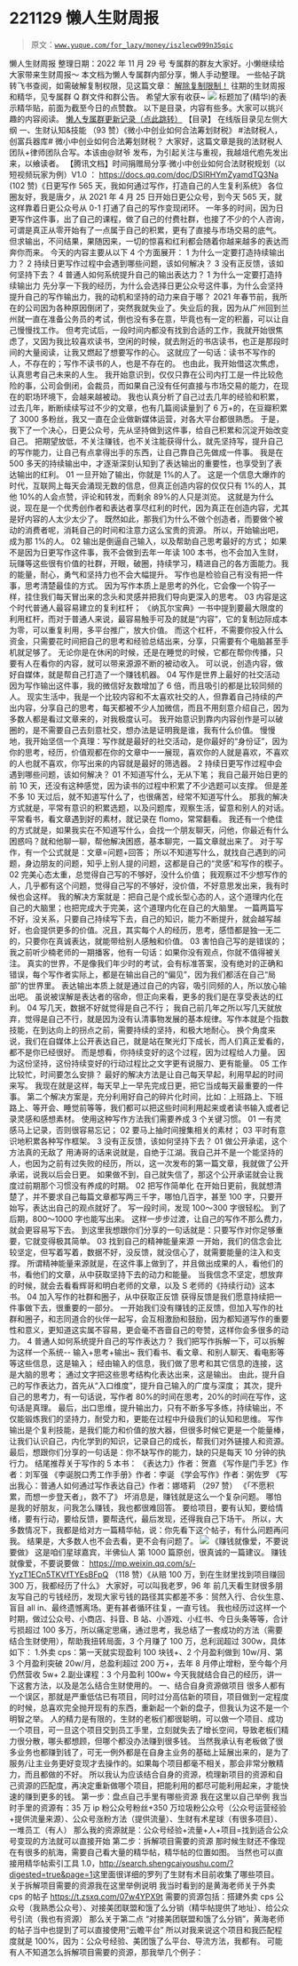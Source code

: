 # 221129 懒人生财周报

> 原文：[`www.yuque.com/for_lazy/money/iszlecw099n35qic`](https://www.yuque.com/for_lazy/money/iszlecw099n35qic)

<ne-h1 id="b77b7823" data-lake-id="b77b7823"><ne-heading-ext><ne-heading-anchor></ne-heading-anchor><ne-heading-fold></ne-heading-fold></ne-heading-ext><ne-heading-content><ne-text id="u456e34cd">懒人生财周报</ne-text></ne-heading-content></ne-h1> <ne-p id="uba56dbba" data-lake-id="uba56dbba"><ne-text id="u7fc17c65">整理日期：2022 年 11 月 29 号</ne-text></ne-p> <ne-p id="u1ba36fc6" data-lake-id="u1ba36fc6"><ne-text id="u07ef5562">专属群的群友大家好。小懒继续给大家带来生财周报～</ne-text></ne-p> <ne-p id="u7c429cf2" data-lake-id="u7c429cf2"><ne-text id="u2269eb81">本文档为</ne-text><ne-text id="u20789204" ne-italic="true">懒人专属群</ne-text><ne-text id="u7e30cd5e">内部分享，懒人手动整理。</ne-text></ne-p> <ne-p id="u71445d03" data-lake-id="u71445d03"><ne-text id="u7b3f1762">一些帖子跳转飞书查阅，如需破解复制权限，见这篇文章：</ne-text></ne-p> <ne-p id="ueb6e13c2" data-lake-id="ueb6e13c2">[<ne-text id="u1b8e87a1">解除复制限制！</ne-text>](https://mp.weixin.qq.com/s?__biz=MzI1NjAxOTI0Ng==&mid=2647895304&idx=1&sn=df7e3e36c3bf503a2513f8b4c6636d3d&chksm=f20a1349c57d9a5fccaa92c5068cb3e492ba9e3ebb178584d018892c0211214dc9d112c1f73c&token=37691864&lang=zh_CN#rd)</ne-p> <ne-p id="u82fe03e4" data-lake-id="u82fe03e4"><ne-text id="ubf9c6f47">往期的生财周报和精华，见专属群 Q 群文件和群公告。</ne-text></ne-p> <ne-p id="u27c3aecf" data-lake-id="u27c3aecf"><ne-text id="u91d0ee63">希望大家有收获~</ne-text></ne-p> <ne-p id="ud8e74e86" data-lake-id="ud8e74e86"><ne-card data-card-name="image" data-card-type="inline" id="m2nAH" data-event-boundary="card">![](img/894d30a529e7c37bcd3392323c99941c.png)</ne-card></ne-p> <ne-p id="u8aafbd7e" data-lake-id="u8aafbd7e"><ne-text id="ua13b70ae">标题加了(精华)的表示精华贴，前面为截至今日的点赞数。</ne-text></ne-p> <ne-p id="u6b40073e" data-lake-id="u6b40073e"><ne-text id="u542d504e">以下是目录，内容有些多。大家可以挑兴趣的内容阅读。</ne-text></ne-p> <ne-p id="u8fbbfaba" data-lake-id="u8fbbfaba">[<ne-text id="ue510281d">懒人专属群更新记录（点此跳转）</ne-text>](https://lazybook.netlify.app/#/blog/record2)</ne-p> <ne-h1 id="4b94dae3" data-lake-id="4b94dae3"><ne-heading-ext><ne-heading-anchor></ne-heading-anchor><ne-heading-fold></ne-heading-fold></ne-heading-ext><ne-heading-content><ne-text id="u5f2eb976">【目录】</ne-text></ne-heading-content></ne-h1> <ne-p id="uce69d82c" data-lake-id="uce69d82c"><ne-text id="u0e20e49d">在线版目录见左侧大纲</ne-text></ne-p> <ne-h1 id="6cadaaf2" data-lake-id="6cadaaf2"><ne-heading-ext><ne-heading-anchor></ne-heading-anchor><ne-heading-fold></ne-heading-fold></ne-heading-ext><ne-heading-content><ne-text id="u0bd4803b">一、生财认知&技能</ne-text></ne-heading-content></ne-h1> <ne-h2 id="f2254453" data-lake-id="f2254453"><ne-heading-ext><ne-heading-anchor></ne-heading-anchor><ne-heading-fold></ne-heading-fold></ne-heading-ext><ne-heading-content><ne-text id="ubb7d568e">（93 赞）《微小中创业如何合法筹划财税》</ne-text></ne-heading-content></ne-h2> <ne-p id="u361e7298" data-lake-id="u361e7298"><ne-text id="u6728a3a2">#法财税人，创富兵器库# 微小中创业如何合法筹划财税？ 大家好，这篇文章是我的法财税人团队+律师团队合写。本该由@财爷 发布，为引起关注与重视，我越俎代庖先发出来，以飨读者。</ne-text></ne-p> <ne-p id="u6b2bc639" data-lake-id="u6b2bc639"><ne-text id="ucb502e07">【腾讯文档】时间捐赠局分享·微小中创业如何合法财税规划（以短视频玩家为例）V1.0 ：</ne-text></ne-p> <ne-p id="u76263d96" data-lake-id="u76263d96">[<ne-text id="u50d08a05">https://docs.qq.com/doc/DSlRHYmZyamdTQ3Na</ne-text>](https://docs.qq.com/doc/DSlRHYmZyamdTQ3Na)</ne-p> <ne-h2 id="a96545d4" data-lake-id="a96545d4"><ne-heading-ext><ne-heading-anchor></ne-heading-anchor><ne-heading-fold></ne-heading-fold></ne-heading-ext><ne-heading-content><ne-text id="u42fa3ce7">(102 赞)《日更写作 565 天，我如何通过写作，打造自己的人生复利系统》</ne-text></ne-heading-content></ne-h2> <ne-p id="ua82eff0f" data-lake-id="ua82eff0f"><ne-text id="u4038c40f">各位圈友好，我是唐夕，从 2021 年 4 月 25 日开始日更公众号，到今天 565 天，就这样靠着日更公众号从 0-1 打通了自己的写作变现闭环。</ne-text></ne-p> <ne-p id="ub5a5694e" data-lake-id="ub5a5694e"><ne-text id="u69802fe8">一年多的时间，因为日更写作这件事，出了自己的课程，做了自己的付费社群，也接了不少的个人咨询，可谓是真正从零开始有了一点属于自己的积累，更有了直接与市场交易的底气。</ne-text></ne-p> <ne-p id="u343572d4" data-lake-id="u343572d4"><ne-text id="u14494fad">但求输出，不问结果，果随因来，一切的惊喜和红利都会随着你越来越多的表达而奔你而来。</ne-text></ne-p> <ne-p id="ub7754def" data-lake-id="ub7754def"><ne-text id="u9e843dfa" ne-bold="true">今天的内容主要从以下 4 个方面展开：</ne-text></ne-p> <ne-p id="ua64de38d" data-lake-id="ua64de38d"><ne-text id="uee996860">1 为什么一定要打造持续输出力？</ne-text></ne-p> <ne-p id="u00b75427" data-lake-id="u00b75427"><ne-text id="ub4f7cd77">2 持续日更写作过程中会遇到哪些问题，该如何解决？</ne-text></ne-p> <ne-p id="ub47a9058" data-lake-id="ub47a9058"><ne-text id="ua9a7c390">3 没有正反馈，该如何坚持下去？</ne-text></ne-p> <ne-p id="u87fd84db" data-lake-id="u87fd84db"><ne-text id="ub238591e">4 普通人如何系统提升自己的输出表达力？</ne-text></ne-p> <ne-p id="u8beea759" data-lake-id="u8beea759"><ne-text id="u446b9d59" ne-bold="true">1 为什么一定要打造持续输出力</ne-text></ne-p> <ne-p id="ue4b7b46e" data-lake-id="ue4b7b46e"><ne-text id="u3b1675ec">先分享一下我的经历，为什么会选择日更公众号这件事，为什么会坚持提升自己的写作输出力，我的动机和坚持的动力来自于哪？</ne-text></ne-p> <ne-p id="u81c63eb3" data-lake-id="u81c63eb3"><ne-text id="uea44b3f3">2021 年春节前，我所在的公司因为各种原因倒闭了，突然我就失业了。失业后的我，因为从广州回到兰州就一直在准备公务员的考试，倒也没有多在意，毕竟也有一定的积蓄，可以让自己慢慢找工作。</ne-text></ne-p> <ne-p id="u8613d921" data-lake-id="u8613d921"><ne-text id="u07902699">但考完试后，一段时间内都没有找到合适的工作，我就开始很焦虑了，又因为我比较喜欢读书，空闲的时候，就去附近的书店读书，也正是那段时间的大量阅读，让我又燃起了想要写作的心。</ne-text></ne-p> <ne-p id="u4ef2837c" data-lake-id="u4ef2837c"><ne-text id="u8721ef57">这就应了一句话：</ne-text><ne-text id="uc87db839" ne-bold="true">读书不写作的人，不存在的；写作不读书的人，也是不存在的。</ne-text></ne-p> <ne-p id="u61e803a5" data-lake-id="u61e803a5"><ne-text id="ua3024fb0">也由此，我开始借这次焦虑，认真思考自己未来的人生。</ne-text></ne-p> <ne-p id="ufa621271" data-lake-id="ufa621271"><ne-text id="u0d1a355e">我开始意识到，</ne-text><ne-text id="ue97c7074" ne-bold="true">仅仅只靠在公司内打工是一件比较危险的事，公司会倒闭，会裁员，而如果自己没有任何直接与市场交易的能力，在现在的职场环境下，会越来越被动。</ne-text></ne-p> <ne-p id="u5dd2aa16" data-lake-id="u5dd2aa16"><ne-text id="u841a88f2">我也认真分析了自己过去几年的经验和积累，过去几年，断断续续写过不少的文章，也有几篇阅读量到了 6 万+的，在豆瓣积累了 3000 多粉丝，我又一直在企业做新媒体运营，对各大平台都很熟悉。</ne-text></ne-p> <ne-p id="ue6206cae" data-lake-id="ue6206cae"><ne-text id="u5b16a06b">于是，我下了一个决心，</ne-text><ne-text id="ub94c18f8" ne-bold="true">日更公众号，先从坚持做到这件事，给自己积累和沉淀开始改变自己。</ne-text></ne-p> <ne-p id="u21ddaabe" data-lake-id="u21ddaabe"><ne-text id="ubbd4d357" ne-bold="true">把期望放低，不关注赚钱，也不关注能获得什么，就先坚持写，提升自己的写作能力，让自己有点拿得出手的东西，让自己靠自己先做成一件事。</ne-text></ne-p> <ne-p id="u5f6c266e" data-lake-id="u5f6c266e"><ne-text id="ua93243f6">我是在 500 多天的持续输出中，才逐渐深刻认知到了表达输出的重要性，也享受到了表达输出的红利。</ne-text></ne-p> <ne-p id="u9ae7586d" data-lake-id="u9ae7586d"><ne-text id="uebbf9896" ne-bold="true">01 一旦开始了输出，你就是 1%的人了。</ne-text></ne-p> <ne-p id="u52cfa68d" data-lake-id="u52cfa68d"><ne-text id="uab9b7ecf">这是一个信息大爆炸的时代，互联网上每天会涌现无数的信息，但真正创造内容的仅仅只有 1%的人，其他 10%的人会点赞，评论和转发，而剩余 89%的人只是浏览。</ne-text></ne-p> <ne-p id="u457f0497" data-lake-id="u457f0497"><ne-text id="u900b95c7">这就是为什么说，</ne-text><ne-text id="u5ff85e45" ne-bold="true">现在是一个优秀创作者和表达者享尽红利的时代，因为真正在创造内容，尤其是好内容的人太少太少了。</ne-text></ne-p> <ne-p id="ucee9706c" data-lake-id="ucee9706c"><ne-text id="u49430f42">既然如此，那我们为什么不做个创造者，而要做个被动的消费者呢，消耗自己的时间和注意力这么宝贵的资源。</ne-text></ne-p> <ne-p id="u6b3f224e" data-lake-id="u6b3f224e"><ne-text id="u90e5235d" ne-bold="true">所以，开始输出吧，成为那 1%的人。</ne-text></ne-p> <ne-p id="u207e2bcd" data-lake-id="u207e2bcd"><ne-text id="u0b527125" ne-bold="true">02 输出是倒逼自己输入，以及帮助自己思考最好的方式；</ne-text></ne-p> <ne-p id="uf228aa2c" data-lake-id="uf228aa2c"><ne-text id="u29e1aecc">如果不是因为日更写作这件事，我不会做到去年一年读 100 本书，也不会加入生财，玩赚等这些很有价值的社群，开眼，破圈，持续学习，精进自己的各方面能力。我的能量，耐心，勇气和坚持力也不会大幅提升。</ne-text></ne-p> <ne-p id="u41c9a53d" data-lake-id="u41c9a53d"><ne-text id="ub4c25217" ne-bold="true">写作也是检验自己有没有把一件事，思考清楚最佳的方式。</ne-text></ne-p> <ne-p id="u3433282b" data-lake-id="u3433282b"><ne-text id="u8c6ef8d4" ne-bold="true">因为写作本质上是思考的外化，它会像一个钩子一样，挂住我们每天冒出来的念头和灵感并把我们导向更深入的思考。</ne-text></ne-p> <ne-p id="u04dd49dd" data-lake-id="u04dd49dd"><ne-text id="u2ac4e6be" ne-bold="true">03 内容是这个时代普通人最容易建立的复利杠杆；</ne-text></ne-p> <ne-p id="ufc2e287a" data-lake-id="ufc2e287a"><ne-text id="udc469e15">《纳瓦尔宝典》一书中提到要最大限度的利用杠杆，而对于普通人来说，最容易触手可及的就是“内容”，它的复制边际成本为零，可以重复利用，多平台推广，放大价值。</ne-text></ne-p> <ne-p id="u00a67730" data-lake-id="u00a67730"><ne-text id="ue5d514bd">而这个杠杆</ne-text><ne-text id="u1f6cf1f4" ne-bold="true">，不需要你投入什么资金，只需要花时间把自己的思考和经验总结出来，分享，只需要有个电脑甚至手机就足够了。</ne-text></ne-p> <ne-p id="ub17a5718" data-lake-id="ub17a5718"><ne-text id="u44efcbef">无论你是在休闲的时候，还是在睡觉的时候，它都在帮你传播，只要有人在看你的内容，就可以带来源源不断的被动收入。</ne-text></ne-p> <ne-p id="u44e49b1b" data-lake-id="u44e49b1b"><ne-text id="u4b6074b5">可以说，</ne-text><ne-text id="u6b43aa21" ne-bold="true">创造内容，做好自媒体，就是帮自己打造了一个赚钱机器。</ne-text></ne-p> <ne-p id="u15545b43" data-lake-id="u15545b43"><ne-text id="u36aaa418" ne-bold="true">04 写作是世界上最好的社交活动</ne-text></ne-p> <ne-p id="uc5d320f0" data-lake-id="uc5d320f0"><ne-text id="ubb51eb56">因为写作输出这件事，我的微信好友数增加了 6 倍，而且吸引的都是比较同频的人。</ne-text></ne-p> <ne-p id="u969dda95" data-lake-id="u969dda95"><ne-text id="u16c58787">现实生活中，</ne-text><ne-text id="u0f45fd5b" ne-bold="true">我是一个比较内容和不太喜欢社交的人，但靠着自己持续的产出内容，分享自己的思考，每天都被不少人加微信，而且不用刻意介绍自己，因为多数人都是看过文章来的，对我极度认可。</ne-text></ne-p> <ne-p id="ua9cb9a94" data-lake-id="ua9cb9a94"><ne-text id="u0a1becbe" ne-bold="true">我开始意识到靠内内容创作是可以破圈的，是不需要自己去刻意社交，想办法是证明我是谁，我有什么价值。</ne-text></ne-p> <ne-p id="u724531ba" data-lake-id="u724531ba"><ne-text id="u021d6d31">慢慢地，我开始坚信一个真理：写作就是最好的社交活动，是你最好的“身份证”，因为你的思考，经历，价值观都在你的文章中一一展现，喜欢你的人就是喜欢，不喜欢的人也就不喜欢，你写出来的内容就是最好的筛选器。</ne-text></ne-p> <ne-p id="u23b6673b" data-lake-id="u23b6673b"><ne-text id="ubf8e88bd" ne-bold="true">2 持续日更写作过程中会遇到哪些问题，该如何解决？</ne-text></ne-p> <ne-p id="u32de9f1b" data-lake-id="u32de9f1b"><ne-text id="u1696b7b9" ne-bold="true">01 不知道写什么，无从下笔；</ne-text></ne-p> <ne-p id="u340e7c70" data-lake-id="u340e7c70"><ne-text id="u4f556804">我自己最开始日更的前 10 天，还没有这种感觉，因为读书的过程中积累了不少选题可以支撑。</ne-text></ne-p> <ne-p id="u81bea502" data-lake-id="u81bea502"><ne-text id="ud34f1989">但是差不多 10 天过后，就不知道写什么了，也很痛苦，经常不知道写什么。</ne-text></ne-p> <ne-p id="udfe1a75a" data-lake-id="udfe1a75a"><ne-text id="uedce26a5">那我的解决方式就是，平常有意识的积累选题，以及问题库，观察生活，留意和别人的对话。平常看书，看文章遇到好的素材，就记录在 flomo，常常翻看。</ne-text></ne-p> <ne-p id="u900fed21" data-lake-id="u900fed21"><ne-text id="ua50ef228">我还有一个绝佳的方式就是，</ne-text><ne-text id="uee109825" ne-bold="true">如果我实在不知道写什么，会找一个朋友聊天，问他，你最近有什么困惑吗？就和他聊一聊，帮他解决困惑，基本聊完，一篇文章就出来了。</ne-text></ne-p> <ne-p id="u8c52637c" data-lake-id="u8c52637c"><ne-text id="u165ffc63" ne-bold="true">对于写作，有一个公式就是：文章=问题+回答；</ne-text></ne-p> <ne-p id="u0e64a07d" data-lake-id="u0e64a07d"><ne-text id="u262a1a22">所以不知道写什么，就找自己遇到的问题，身边朋友的问题，知乎上别人提的问题，这都是自己的“灵感”和写作的楔子。</ne-text></ne-p> <ne-p id="u55ed2381" data-lake-id="u55ed2381"><ne-text id="u73018c2e" ne-bold="true">02 完美心态太重，总觉得自己写的不够好，没什么价值；</ne-text></ne-p> <ne-p id="uccb7bb16" data-lake-id="uccb7bb16"><ne-text id="u5dc7c1ad">我观察过不少想写作的人，几乎都有这个问题，觉得自己写的不够好，没价值，不好意思发出来，我有时候也会这样。</ne-text></ne-p> <ne-p id="u42ddd011" data-lake-id="u42ddd011"><ne-text id="u70a3463a">我的解决方案就是：</ne-text><ne-text id="u78d593a4" ne-bold="true">把自己是个成长型心态的人，这个道理内化在自己的大脑里；也把完成大于完美，这个道理内化在自己的大脑里。</ne-text></ne-p> <ne-p id="ub944b084" data-lake-id="ub944b084"><ne-text id="u8a1d8056">一篇两篇写不好，没关系，只要自己持续写下去，自己的知识，能力不断提升，就会越写越好，也会提供更多的价值。况且，其实每个人的经历，思考，感悟都是独一无二的，只要你在真诚表达，就能带给别人感触和价值。</ne-text></ne-p> <ne-p id="u7b4d6c77" data-lake-id="u7b4d6c77"><ne-text id="udbb083df" ne-bold="true">03 害怕自己写的是错误的；</ne-text></ne-p> <ne-p id="ua0dd4735" data-lake-id="ua0dd4735"><ne-text id="u6754a7bb">我之前听少楠老师的一期播客，他有一句话：如果你没有观点，你就不值得被关注。</ne-text></ne-p> <ne-p id="ua4d66de2" data-lake-id="ua4d66de2"><ne-text id="u8283cdce">真实的世界，不是像我们年少时的考试，会有标准答案，没有绝对的正确和错误，每个写作者实际上，都是在输出自己的“偏见”，因为我们都活在自己“局部”的世界里。</ne-text></ne-p> <ne-p id="u802a0584" data-lake-id="u802a0584"><ne-text id="u70215691">表达输出本质上就是通过自己的内容，吸引同频的人，所以放心输出吧。</ne-text></ne-p> <ne-p id="u914801d5" data-lake-id="u914801d5"><ne-text id="ub37f6c5c">虽说被误解是表达者的宿命，但正向来看，更多的我们是在享受表达的红利。</ne-text></ne-p> <ne-p id="u88197c35" data-lake-id="u88197c35"><ne-text id="uef7df049" ne-bold="true">04 写几天，数据不好就觉得是自己不行；</ne-text></ne-p> <ne-p id="u0f2f4af3" data-lake-id="u0f2f4af3"><ne-text id="u562a333e">我自己前几年之所以写几天就放弃，觉得是自己不行，就是因为没有认清事物发展的基本规律。</ne-text><ne-text id="ucd6d2a57" ne-bold="true">写作本就是个指数技能，在到达向上的拐点之前，需要持续的坚持，和极大地耐心。</ne-text></ne-p> <ne-p id="u165ebac1" data-lake-id="u165ebac1"><ne-text id="u700cabb8" ne-bold="true">换个角度来说，我们在自媒体上公开表达自己，就是站在聚光灯下成长，而人们真正爱看的，都不是你已经很好。</ne-text></ne-p> <ne-p id="ub703cc94" data-lake-id="ub703cc94"><ne-text id="uf3e475e5" ne-bold="true">而是想看，你持续变好的这个过程，因为过程给人力量。</ne-text></ne-p> <ne-p id="uc27d480c" data-lake-id="uc27d480c"><ne-text id="u851660dd" ne-bold="true">因为这份坚持，这份持续变好的行动过程比之文字更有说服力、更有能量。</ne-text></ne-p> <ne-p id="uf8bf6dfe" data-lake-id="uf8bf6dfe"><ne-text id="ua7dcdc6b" ne-bold="true">05 工作比较忙，时间要怎么安排？</ne-text></ne-p> <ne-p id="uc3196e02" data-lake-id="uc3196e02"><ne-text id="u776176d6">最好的解决方法是让自己每天早起，利用早起的时间来写。</ne-text></ne-p> <ne-p id="ubfd6e482" data-lake-id="ubfd6e482"><ne-text id="u60cd30e6">我现在就是这样，每天早上一早先完成日更，把它当成每天最重要的一件事。</ne-text></ne-p> <ne-p id="ubebc66d7" data-lake-id="ubebc66d7"><ne-text id="u9f191c85">第二个解决方案是，充分利用好自己的碎片化时间，比如：上班路上、下班路上、等开会、睡觉前等等，</ne-text><ne-text id="u4764808e" ne-bold="true">我们都可以把这些时间利用起来或者读书输入或者记录灵感和感想素材。</ne-text></ne-p> <ne-p id="u6d5a1e73" data-lake-id="u6d5a1e73"><ne-text id="u8805a48b">使用这种写作方法我们需要养成 3 个关键习惯。</ne-text></ne-p> <ne-p id="udae26fb0" data-lake-id="udae26fb0"><ne-text id="u08d6682f">01 一有灵感马上记录，否则很容易忘记；</ne-text></ne-p> <ne-p id="u4266d4e7" data-lake-id="u4266d4e7"><ne-text id="u522b993f">02 要马上抽时间搜集相关的素材；</ne-text></ne-p> <ne-p id="uf6428c4d" data-lake-id="uf6428c4d"><ne-text id="udd525ff9">03 平时有意识地积累各种写作框架。</ne-text></ne-p> <ne-p id="u7dd1bd05" data-lake-id="u7dd1bd05"><ne-text id="u627a3721" ne-bold="true">3 没有正反馈，该如何坚持下去？</ne-text></ne-p> <ne-p id="u335e7539" data-lake-id="u335e7539"><ne-text id="u39252e1d" ne-bold="true">01 做公开承诺，这个方法真的无敌了</ne-text></ne-p> <ne-p id="uc4f4e023" data-lake-id="uc4f4e023"><ne-text id="u4742c03a">用涛哥的话来说就是，自绝于江湖。我自己并不是一个能坚持的人，也因为之前有过失败的经历，所以，这一次发布的第一篇文章，我就做了公开承诺，说我以后会日更。</ne-text></ne-p> <ne-p id="ud920f431" data-lake-id="ud920f431"><ne-text id="ufc64fa94">如果做不到，自己就失信了，那这个公开承诺就会让我度过前期那个习惯没有养成的时期。</ne-text></ne-p> <ne-p id="ue01dd3d6" data-lake-id="ue01dd3d6"><ne-text id="u171a4086" ne-bold="true">02 把写作简单化</ne-text></ne-p> <ne-p id="u1453659f" data-lake-id="u1453659f"><ne-text id="ubac35731">在开始日更前，我就想清楚了，并不要求自己每篇文章都写两三千字，哪怕几百字，甚至 100 字，只要开始写，表达出自己的观点就好了。</ne-text></ne-p> <ne-p id="u3af6f330" data-lake-id="u3af6f330"><ne-text id="u4f39e26b">写一段时间，发现 100～300 字很轻松。</ne-text></ne-p> <ne-p id="uf38192da" data-lake-id="uf38192da"><ne-text id="ubeb5841f">到了后期，800～1000 字也能写出来。</ne-text></ne-p> <ne-p id="u8ce53bf0" data-lake-id="u8ce53bf0"><ne-text id="uff00ac64" ne-bold="true">这样一步步过渡，让自己的写作不那么费力，就会更容易写下去。</ne-text></ne-p> <ne-p id="u8281456d" data-lake-id="u8281456d"><ne-text id="u11d9ebad">到这里我想跟你们分享的一句话就是：只要写作对你足够重要，它就变得极其简单。</ne-text></ne-p> <ne-p id="u68429387" data-lake-id="u68429387"><ne-text id="u5d4ee21f" ne-bold="true">03 找到自己的精神能量来源</ne-text></ne-p> <ne-p id="ud9e0f578" data-lake-id="ud9e0f578"><ne-text id="u1599c083">一开始，我们的信念会比较坚定，但写着写着，数据不好，没反馈，就没信心了，就需要能量的注入和支撑。</ne-text></ne-p> <ne-p id="ud4f3c364" data-lake-id="ud4f3c364"><ne-text id="u9e39fe1b" ne-bold="true">所谓精神能量来源就是，在这件事上做到了，并且做出成果的人，看他们的书，看他们的文章，从中获取坚持下去的动力和能量。</ne-text></ne-p> <ne-p id="u093934ff" data-lake-id="u093934ff"><ne-text id="u77858d63">当我信念不坚定，想放弃的时候，就会去看看辉哥和明白老师的文章，以及 S 老师的《持续行动》这本书。</ne-text></ne-p> <ne-p id="ua62998ad" data-lake-id="ua62998ad"><ne-text id="ucd4f0f7c" ne-bold="true">04 加入写作的社群和圈子，从中获取正反馈</ne-text></ne-p> <ne-p id="u37d4edd6" data-lake-id="u37d4edd6"><ne-text id="u0a930b9c">获得反馈是我们愿意持续把一件事做下去，很重要的一部分。</ne-text></ne-p> <ne-p id="u6213e614" data-lake-id="u6213e614"><ne-text id="ub10aebff">一开始我们没有赚钱的正反馈，但加入写作的社群和圈子，和志同道合的伙伴一起写，会互相激励和鼓励，因为都知道写作的重要性和意义，更知道这实属不容易，更会毫不吝啬自己的夸赞，这样你会多很多的动力。</ne-text></ne-p> <ne-p id="u31fd860d" data-lake-id="u31fd860d"><ne-text id="u5d4407e7" ne-bold="true">4 普通人如何系统提升自己的写作表达力？</ne-text></ne-p> <ne-p id="u294e2dea" data-lake-id="u294e2dea"><ne-text id="u92629ac8">我们把写作拆解一下，可以拆解为这样一个系统--</ne-text></ne-p> <ne-p id="u8fc894a9" data-lake-id="u8fc894a9"><ne-text id="u498f68b4" ne-bold="true">输入+思考+输出~</ne-text></ne-p> <ne-p id="ub73eb90f" data-lake-id="ub73eb90f"><ne-text id="uc1a401fd">我们看书、看文章、和别人聊天、看电影等等这些信息，这是输入；</ne-text></ne-p> <ne-p id="u583ef6cb" data-lake-id="u583ef6cb"><ne-text id="uec378550">经由输入的信息，我们做了思考和其它信息的连接，这是大脑的思考；</ne-text></ne-p> <ne-p id="u3bdaaa0a" data-lake-id="u3bdaaa0a"><ne-text id="u02a30272">通过文字把这些思考结构化表达出来，这是输出。</ne-text></ne-p> <ne-p id="u49421a69" data-lake-id="u49421a69"><ne-text id="u09aeb57c">由此，提升自己的写作表达力，首先从“入口维度”，提升自己输入的广度与深度；</ne-text></ne-p> <ne-p id="u7d404d4c" data-lake-id="u7d404d4c"><ne-text id="u779a131c">其次，提升自己的思考力，有一句话说，写作者 80%的时间在思考，20%的时间在写作，这句话是真理。</ne-text></ne-p> <ne-p id="u35eb45d9" data-lake-id="u35eb45d9"><ne-text id="u5f9fd37a">最后，出口思维，提升输出力，只有不断多写多练，持续输出，不仅能锻炼我们的坚持力，耐受力和，更能在过程中升级我们的认知和思维。</ne-text></ne-p> <ne-p id="ud97a1e8e" data-lake-id="ud97a1e8e"><ne-text id="uabed2f3f" ne-bold="true">写作输出是个复利技能，是我们能力和价值的放大器，但很多时候它更是一个能量棒，让我们认识自己，内化学到的知识，记录自己的成长，帮我们对外链接人和资源。</ne-text></ne-p> <ne-p id="u56759153" data-lake-id="u56759153"><ne-text id="u7f460661">最后，想跟你们分享的一句话是：你不缺写作的能力，缺的只是每天 10 分钟的执行力。</ne-text></ne-p> <ne-p id="ud7b0fffa" data-lake-id="ud7b0fffa"><ne-text id="ua376db53">结尾推荐关于写作的 5 本书：</ne-text></ne-p> <ne-p id="uf09050a5" data-lake-id="uf09050a5"><ne-text id="u8eed81a8">《表达力》作者：贺嘉</ne-text></ne-p> <ne-p id="ud5f4faa5" data-lake-id="ud5f4faa5"><ne-text id="ua2e2e109">《写作是门手艺》作者：刘军强</ne-text></ne-p> <ne-p id="u3c68b705" data-lake-id="u3c68b705"><ne-text id="u9d25e930">《李诞脱口秀工作手册》作者：李诞</ne-text></ne-p> <ne-p id="u0915c0b2" data-lake-id="u0915c0b2"><ne-text id="u9ac0caf4">《学会写作》作者：粥佐罗</ne-text></ne-p> <ne-p id="ubb861ec8" data-lake-id="ubb861ec8"><ne-text id="u55a29487">《写出我心：普通人如何通过写作表达自己》作者：娜塔莉</ne-text></ne-p> <ne-h2 id="d5bb6fc3" data-lake-id="d5bb6fc3"><ne-heading-ext><ne-heading-anchor></ne-heading-anchor><ne-heading-fold></ne-heading-fold></ne-heading-ext><ne-heading-content><ne-text id="u6d324e7b">（297 赞） 《「不愿积累，而想一步登天者」，救不了》</ne-text></ne-heading-content></ne-h2> <ne-p id="u45706f13" data-lake-id="u45706f13"><ne-text id="uce44b54d">坏消息是，赚钱就是这么一个复杂问题。 哪怕是我的好朋友，问我怎么赚钱，我也都很难回答。 要给项目，要有认知，要给情绪，要有行动，要给反馈，要帮迭代，最后发现，还得我自己下场干。 所以，大多数情况下，我都是给对方一篇精华帖，说：你先看下这个帖子，有什么问题再问我。 结果是，大多数人也不会去看，更不会有问题了。</ne-text></ne-p> <ne-p id="u10f2042c" data-lake-id="u10f2042c"><ne-card data-card-name="image" data-card-type="inline" id="hDI26" data-event-boundary="card">![](img/5b6ec5425d1083ee7260da3a4e98f034.png)</ne-card></ne-p> <ne-h2 id="62931b98" data-lake-id="62931b98"><ne-heading-ext><ne-heading-anchor></ne-heading-anchor><ne-heading-fold></ne-heading-fold></ne-heading-ext><ne-heading-content><ne-text id="u5eec63e7">《赚钱就像爱，不要说要做》</ne-text></ne-heading-content></ne-h2> <ne-p id="ufb25bda0" data-lake-id="ufb25bda0"><ne-text id="u81921bef">这是咱们星球嘉宾，半佛仙人 第 1000 篇原创，很真诚的一篇建议。</ne-text></ne-p> <ne-p id="u7a54d656" data-lake-id="u7a54d656"><ne-text id="u0e6604f6">赚钱就像爱，不要说要做：</ne-text></ne-p> <ne-p id="u82a6ab0d" data-lake-id="u82a6ab0d">[<ne-text id="u2df81530">https://mp.weixin.qq.com/s/-YyzT1ECn5TKVfTYEsBFpQ</ne-text>](https://mp.weixin.qq.com/s/-YyzT1ECn5TKVfTYEsBFpQ)</ne-p> <ne-h2 id="d4f604d7" data-lake-id="d4f604d7"><ne-heading-ext><ne-heading-anchor></ne-heading-anchor><ne-heading-fold></ne-heading-fold></ne-heading-ext><ne-heading-content><ne-text id="u1f78d29a">（118 赞）《从赔 100 万，到在生财里找到项目赚回 300 万，我都经历了什么》</ne-text></ne-heading-content></ne-h2> <ne-p id="u17037ed8" data-lake-id="u17037ed8"><ne-text id="u63b903f2">大家好，可以叫我老罗，96 年</ne-text></ne-p> <ne-p id="u70052ec5" data-lake-id="u70052ec5"><ne-text id="uf3b01d2d">前几天看生财很多朋友写自己的亏钱经历，发现大家亏钱的路径其实都差不多：贸然入行、合伙生意、盲目 all in、最终遗憾离场。更有甚者循环往复，一直亏钱。</ne-text></ne-p> <ne-p id="uc5edc0fc" data-lake-id="uc5edc0fc"><ne-text id="u22e2f107">我也经历过这样一个时期，做过公众号、小商店、抖音、B 站、小游戏、小红书、今日头条等等，合计亏损超过 100 多万，所以痛定思痛，通过思考，我总结了一套成功的方法（需要结合生财使用），帮助我扭转局面，3 个月赚了 100 万，总利润超过 300w，具体如下：</ne-text></ne-p> <ne-p id="u1378b5c3" data-lake-id="u1378b5c3"><ne-text id="uf18cf492" ne-bold="true">1.外卖 cps</ne-text><ne-text id="u23d2357b">：第一天就实现盈利 100 块钱+、2 个月盈利做到 10w/月、第 3 个月盈利突破 20w/月，总盈利超过 200 万+，去年 8 月停止增粉，至今每个月仍然营收 5w+</ne-text></ne-p> <ne-p id="ude222940" data-lake-id="ude222940"><ne-text id="ue73e2cff" ne-bold="true">2.副业课程：</ne-text><ne-text id="u08281650">3 个月盈利 100w+</ne-text></ne-p> <ne-p id="udf378505" data-lake-id="udf378505"><ne-text id="u9167440b">今天我就结合自己的经历，讲一下这套方法，以及是怎么结合生财使用的。</ne-text></ne-p> <ne-h3 id="34176d02" data-lake-id="34176d02"><ne-heading-ext><ne-heading-anchor></ne-heading-anchor><ne-heading-fold></ne-heading-fold></ne-heading-ext><ne-heading-content><ne-text id="ue1efc9cd">一、结合自身资源做项目</ne-text></ne-heading-content></ne-h3> <ne-p id="u69044979" data-lake-id="u69044979"><ne-text id="uc9c06cbd">很多人都有一个误区，那就是严重低估已有项目，同时过分高估新的项目，项目做到一定程度的时候，总喜欢完全抛开现有的东西，重新起一个新的盘子，但我认为这不是一个明智之举。</ne-text></ne-p> <ne-p id="u16e45ad9" data-lake-id="u16e45ad9"><ne-text id="ubb90750d">人的精力是有限的，生财的老板们都很聪明，可以做一个项目、成功一个项目，可一旦这个项目交到员工手里，立刻就失去了增长空间，导致老板们精力很分散，哪头都想顾，但哪个都没办法赚到很多钱。</ne-text></ne-p> <ne-p id="u0b91c4d5" data-lake-id="u0b91c4d5"><ne-text id="ufeeca468">当然我承认有老板做了很多业务也都赚到钱了，可无一例外都是在自身主业务的基础上延展出来的，是为了服务/让主业务更好变现才去操作的。如果每个项目都毫不相关，那会非常分散精力，而且都做的不好。</ne-text></ne-p> <ne-p id="ub47f2014" data-lake-id="ub47f2014"><ne-text id="u720ec477">所以我认为应该结合自身的资源，梳理新项目的资源和自己资源的匹配度，再决定重新做哪个项目，把能利用的都尽可能利用起来，才能快速的赚到更多的钱。</ne-text></ne-p> <ne-h4 id="13cd50e6" data-lake-id="13cd50e6"><ne-heading-ext><ne-heading-anchor></ne-heading-anchor><ne-heading-fold></ne-heading-fold></ne-heading-ext><ne-heading-content><ne-text id="u4c4f3bdf" ne-bold="true">第一步：盘点自己手里有哪些资源</ne-text></ne-heading-content></ne-h4> <ne-p id="u968fd959" data-lake-id="u968fd959"><ne-text id="u04a524f1">我在这里以自己举例</ne-text></ne-p> <ne-p id="u730a8c57" data-lake-id="u730a8c57"><ne-text id="u3e654539">我当时手里的资源有：35 万 ip 粉公众号粉丝+350 万垃圾粉公众号（公众号运营经验+提供流量来源）、公众号涨粉方法（提供流量）、生财有术星球（有很多项目）、一堆员工（有人）</ne-text></ne-p> <ne-p id="ua77798cf" data-lake-id="ua77798cf"><ne-text id="u232ca09b" ne-bold="true">那么我的资源就是：</ne-text><ne-text id="u80b8c989">公众号经验+流量+人+项目=找到适合公众号变现的方法就可以直接开始</ne-text></ne-p> <ne-h4 id="bfc721d9" data-lake-id="bfc721d9"><ne-heading-ext><ne-heading-anchor></ne-heading-anchor><ne-heading-fold></ne-heading-fold></ne-heading-ext><ne-heading-content><ne-text id="ue25519d0" ne-bold="true">第二步：拆解项目需要的资源</ne-text></ne-heading-content></ne-h4> <ne-p id="ue70519d7" data-lake-id="ue70519d7"><ne-text id="uc4ecafbd">那时候生财还不像现在有很多的航海，需要自己看大量的精华帖，精华帖的位置如图。</ne-text></ne-p> <ne-p id="u8e4ef7c4" data-lake-id="u8e4ef7c4"><ne-text id="u19267ee2">当然也可以直接用精华帖索引工具 1.0，</ne-text>[<ne-text id="u8122acce">http://search.shengcaiyoushu.com/?digested=true&page=1</ne-text>](http://search.shengcaiyoushu.com/?digested=true&page=1)<ne-text id="ub1d83e4d">这里面很详细的罗列了生财有术目前收集了哪些项目。</ne-text></ne-p>  <ne-p id="u015ac08b" data-lake-id="u015ac08b"><ne-card data-card-name="image" data-card-type="inline" id="K3Y8w" data-event-boundary="card"><ne-p id="uc4fa899d" data-lake-id="uc4fa899d"><ne-text id="u9eab5ad9" ne-bold="true">关于拆解项目需要的资源我在这里举例说明</ne-text></ne-p> <ne-p id="ua269e9da" data-lake-id="ua269e9da"><ne-text id="u48b8b10a">我当时看到的是黄海老师关于外卖 cps 的帖子</ne-text> [<ne-text id="ufea58f60">https://t.zsxq.com/07w4YPX9t</ne-text>](https://t.zsxq.com/07w4YPX9t)</ne-p> <ne-p id="u092a582e" data-lake-id="u092a582e"><ne-text id="u866752c3">需要的资源包括：搭建外卖 cps 公众号（我熟悉公众号）、对接美团联盟和饿了么分销（精华帖提供了地址）、给公众号引流（我也有资源）</ne-text></ne-p> <ne-p id="uc4610139" data-lake-id="uc4610139"><ne-text id="ua445d8b2">那么关于第二点 “对接美团联盟和饿了么分销”，黄海老师的帖子当中也提到了可以直接使用“云瞻平台”</ne-text></ne-p> <ne-p id="u97dd0bd3" data-lake-id="u97dd0bd3"><ne-text id="u53943af2">所以对我来说这个项目和我匹配程度就是 100%，因为：公众号经验、美团饿了么平台、导流方法，我都有。</ne-text></ne-p>  <ne-p id="udd4b18ea" data-lake-id="udd4b18ea"><ne-card data-card-name="image" data-card-type="inline" id="x3kYB" data-event-boundary="card"><ne-p id="u6139ec63" data-lake-id="u6139ec63"><ne-text id="uad41825c">可能有人不知道怎么拆解项目需要的资源，那我举几个例子：</ne-text></ne-p></ne-card></ne-p></ne-card></ne-p>